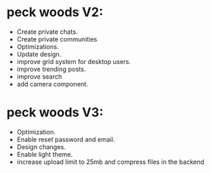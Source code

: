 # peck woods V2:

* Create private chats.
* Create private communities
* Optimizations.
* Update design.
* improve grid system for desktop users.
* improve trending posts.
* improve search
* add camera component.


# peck woods V3:
* Optimization.
* Enable reset password and email.
* Design changes.
* Enable light theme.
* increase upload limit to 25mb and compress files in the backend
